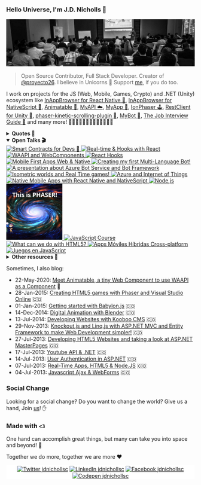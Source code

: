 ### Hello Universe, I'm J.D. Nicholls 👋

![GitHub Profile](https://github.com/jdnichollsc/jdnichollsc/blob/master/profile.jpeg?raw=true)
> Open Source Contributor, Full Stack Developer. Creator of [@proyecto26](https://github.com/proyecto26). I believe in Unicorns 🦄 Support [me](https://github.com/sponsors/jdnichollsc), if you do too.

I work on projects for the JS (Web, Mobile, Games, Crypto) and .NET (Unity) ecosystem like [InAppBrowser for React Native 📱](https://github.com/proyecto26/react-native-inappbrowser), [InAppBrowser for NativeScript 📱](https://github.com/proyecto26/nativescript-inappbrowser), [Animatable 💫](https://github.com/proyecto26/animatable-component), [MyAPI ☁️](https://github.com/proyecto26/MyAPI), [MyApp 🤳](https://github.com/proyecto26/MyApp), [IonPhaser 🕹️](https://github.com/proyecto26/ion-phaser), [RestClient for Unity 🤘](https://github.com/proyecto26/RestClient), [phaser-kinetic-scrolling-plugin 🎥](https://github.com/proyecto26/Phaser-Kinetic-Scrolling-Plugin), [MyBot 🤖](https://github.com/proyecto26/MyBot), [The Job Interview Guide 💼](https://github.com/proyecto26/TheJobInterviewGuide) and many more! 🍭🍬🍫🍦🍩🥧🍨🍰🍪🧁🍯🍧🍮

<details>
  <summary><b>Quotes 📝</b></summary>

- 🌱 To be, or not to be, that's not the dilemma... Let it be!
- 🌌 The universe is order from chaos, a beautiful contradiction
- 🌎 Our comfort zone is the Earth
- 🐛 Anyone who doesn't use GitHub for inspiration is doomed to repeat the same mistakes
- 🥟 Something better than empanadas? The tickles
- 👯 Blood makes us relatives but our feelings make us a Family
- 💬 You cannot help someone who doesn't want to be helped
- 🏫 A world that doesn't care about the education of people, so people don't care about the world...
- 🧠 You are not wise because of the amount of things you say, but because of the amount of things that you keep quiet
- 🤔 When you think that the world is a lonely place, remember that you will always have yourself and it is really the only thing you need to be happy
- 💫 Sometimes the world is not ready for us... sometimes we are ahead of our times, and that is good, because it means that we are the change we want to see in the world.
- 🙏 Muchas personas han pasado por mi vida al tratar de encontrar algo especial afuera, y realmente me alegra porque me han permitido darme cuenta lo especial que soy, de que soy alguien que ve lo que otros no, y no tengo que vivir al modo que otros quieran, sino al que me haga realmente feliz, vivir para mi... así que vive tu vida y sé feliz, porque no tienes que ajustarte a nadie más que a ti mismo!
- 🔭 Para otros los errores de uno pueden parecer estúpidos, y más porque la mayoría juzga con lo que ve a primera vista, pero no hay diamante perfecto que se haya hecho sin tenerse que haber pulido bastante primero, es por eso que cagarla es bueno si aprendes de tus errores de manera temprana, si forjas unas bases solidas para luego crecer hasta donde te lo propongas, porque en cambio hay gente en la vida que cree que lo ha hecho todo perfecto, a su modo, que sus acciones no contemplan errores, y la mayoría no llegan a tener un gran propósito e impacto en la vida de otros. Aveces tienes que ser ese ejemplo, el que más ha sufrido, el que más ha caído pero que te has levantado de nuevo con la ayuda de Dios, para ser quien le enseñe a todos algo que no habían visto, sin soberbia y con la humildad de saber todo lo que te costó para llegar a donde te encuentras... así que mira con otros ojos, no te deprimas por el ahora que es temporal, concentra tus ojos en el futuro porque para eso tienes tiempo, para descubrir hasta donde podrás llegar y el impacto que tendrás en la vida de los demás, porque al final somos una pequeña luz en toda este basta oscuridad llamada Universo.
</details>

<details open>
  <summary><b>Open Talks 🎬</b></summary>

  <a href="https://slides.com/juandavidnicholls/smart-contracts">
    <img alt="Smart Contracts for Devs 📜" src="https://media.slid.es/thumbnails/e2b60044c3ae4343f8a472a58e6d626b/thumb.jpg?1636242681" width="150">
  </a>
  <a href="https://slides.com/juandavidnicholls/realtime-hooks-react">
    <img alt="Real-time & Hooks with React" src="https://s3.amazonaws.com/media-p.slid.es/thumbnails/3a059e9964b2646dcd227fd39b721813/thumb.jpg?1597903385" width="150">
  </a>
  <a href="https://slides.com/juandavidnicholls/waapi-webcomponents">
    <img alt="WAAPI and WebComponents" src="https://s3.amazonaws.com/media-p.slid.es/thumbnails/7250847ce78fe7bdc5d917ff57eab712/thumb.jpg?1597894296" width="150">
  </a>
  <a href="https://slides.com/juandavidnicholls/react-hooks">
    <img alt="React Hooks" src="https://s3.amazonaws.com/media-p.slid.es/thumbnails/77e61269d16cc9e49a4d76c13bcf6d56/thumb.jpg?1598320825" width="150">
  </a>
  <a href="https://slides.com/juandavidnicholls/mobile-first-apps-web-native">
    <img alt="Mobile First Apps Web & Native" src="https://s3.amazonaws.com/media-p.slid.es/thumbnails/f168eef141c669b85629fb6665d9bd52/thumb.jpg?1603807477" width="150">
  </a>
  <a href="https://slides.com/juandavidnicholls/my-bot">
    <img alt="Creating my first Multi-Language Bot!" src="https://s3.amazonaws.com/media-p.slid.es/thumbnails/6243a9c19a6c5cf561dd708a3b514f85/thumb.jpg?1603807958" width="150">
  </a>
  <a href="https://slides.com/juandavidnicholls/bot-framework">
    <img alt="A presentation about Azure Bot Service and Bot Framework" src="https://s3.amazonaws.com/media-p.slid.es/thumbnails/cccc16e04aa7a002cba1050d2d7e47b9/thumb.jpg?1603808271" width="150">
  </a>
  <a href="https://slides.com/juandavidnicholls/phaser-workshop">
    <img alt="Isometric worlds and Real Time games!" src="https://s3.amazonaws.com/media-p.slid.es/thumbnails/9fbc37b2353def9514bffa2c55775d07/thumb.jpg?1603774939" width="150">
  </a>
  <a href="https://slides.com/juandavidnicholls/azure-iot">
    <img alt="Azure and Internet of Things" src="https://s3.amazonaws.com/media-p.slid.es/thumbnails/1b1f956bd57a99cefb1cb08cb955780a/thumb.jpg?1603808687" width="150">
  </a>
  <a href="https://slides.com/juandavidnicholls/native-mobile-apps">
    <img alt="Native Mobile Apps with React Native and NativeScript" src="https://s3.amazonaws.com/media-p.slid.es/thumbnails/15b76b9403034220565c9f06b3204722/thumb.jpg?1561509127" width="150">
  </a>
  <a href="https://slides.com/juandavidnicholls/node-js">
    <img alt="Node.js" src="https://s3.amazonaws.com/media-p.slid.es/thumbnails/7c4234a7434d7fba33ec1ad7ebc6c34b/thumb.jpg?1603775068" width="150">
  </a>
  <a href="https://slides.com/juandavidnicholls/phaser">
    <img alt="This is Phaser!" src="img/phaser.png" width="150">
  </a>
  <a href="https://slides.com/juandavidnicholls/javascript">
    <img alt="JavaScript Course" src="https://s3.amazonaws.com/media-p.slid.es/thumbnails/a5f43392a4532dc9c14561c91973efe6/thumb.jpg?1603775441" width="150">
  </a>
  <a href="https://slides.com/juandavidnicholls/html5">
    <img alt="What can we do with HTML5?" src="https://s3.amazonaws.com/media-p.slid.es/thumbnails/91fc0267e4da0c8b012bd7ae0f834ba1/thumb.jpg?1603775550" width="150">
  </a>
  <a href="https://slides.com/juandavidnicholls/apps-moviles">
    <img alt="Apps Móviles Híbridas Cross-platform" src="https://s3.amazonaws.com/media-p.slid.es/thumbnails/f80c8bf02845a9205bb0c0e93820abbe/thumb.jpg?1603652025" width="150">
  </a>
  <a href="https://slides.com/juandavidnicholls/juegos-en-javascript">
    <img alt="Juegos en JavaScript" src="https://s3.amazonaws.com/media-p.slid.es/thumbnails/juandavidnicholls/f07587/juegos-en-javascript.jpg" width="150">
  </a>
</details>

<details>
  <summary><b>Other resources 🍬</b></summary>
  
  - [The Job Interview Guide](https://gist.github.com/jdnichollsc/b9bedff406b54c3ae2cd651512683b51).
  - [ALM (Application lifecycle management)](https://1drv.ms/p/s!AuuT0nlcIqEUyBqk3-ueD4-0z2do).
  - [Creación de aplicaciones Web utilizando las últimas tecnologías con ASP.NET](https://1drv.ms/p/s!AuuT0nlcIqEUzxmAd40bYha56FV3).
  - [Aplicaciones en Facebook con ASP.NET MVC, Entity Framework y Facebook SDK](https://1drv.ms/p/s!AuuT0nlcIqEUjRi32ZZvlOpHE_B-).
</details>

Sometimes, I also blog:
- 22-May-2020: [Meet Animatable, a tiny Web Component to use WAAPI as a Component](https://dev.to/jdnichollsc/meet-animatable-a-tiny-web-component-to-use-web-animations-api-as-a-component-1glh) 💫
- 28-Jan-2015: [Creating HTML5 games with Phaser and Visual Studio Online](http://www.nicholls.co/blog/post/Creando-Juegos-HTML5-con-Phaser-en-Monaco) 🇨🇴
- 01-Jan-2015: [Getting started with Babylon.js](http://www.nicholls.co/blog/post/Iniciando-con-Babylonjs) 🇨🇴
- 14-Dec-2014: [Digital Animation with Blender](http://www.nicholls.co/blog/post/Animacion-Digital-con-Blender) 🇨🇴
- 13-Jul-2014: [Developing Websites with Kooboo CMS](http://www.nicholls.co/blog/post/Desarrollando-Sitios-Web-Administrables-con-Kooboo-CMS) 🇨🇴
- 29-Nov-2013: [Knockout.js and Linq.js with ASP.NET MVC and Entity Framework to make Web Development simpler!](ckoutjs-y-Linqjs-con-ASPNET-MVC-y-Entity-Framework-para-hacer-nuestros-Desarrollos-Web-mucho-mas-simples!) 🇨🇴
- 27-Jul-2013: [Developing HTML5 Websites and taking a look at ASP.NET MasterPages](http://www.nicholls.co/blog/post/Desarrollando-organizadamente-con-MasterPages) 🇨🇴
- 17-Jul-2013: [Youtube API & .NET](http://www.nicholls.co/blog/post/Youtube-API-y-NET) 🇨🇴
- 14-Jul-2013: [User Authentication in ASP.NET](http://www.nicholls.co/blog/post/Autenticacion-de-Usuarios-en-ASPNET) 🇨🇴
- 07-Jul-2013: [Real-Time Apps, HTML5 & Node.JS](http://www.nicholls.co/blog/post/Aplicaciones-en-Tiempo-Real-HTML5-y-NodeJS) 🇨🇴
- 04-Jul-2013: [Javascript Ajax & WebForms](http://www.nicholls.co/blog/post/Javascript-Ajax-y-WebForms) 🇨🇴

### Social Change
Looking for a social change? Do you want to change the world? Give us a hand, Join [us](https://github.com/proyecto26/social-change)! ✋

### Made with `<3`
One hand can accomplish great things, but many can take you into space and beyond! 🌌

Together we do more, together we are more ❤️
<!--
**jdnichollsc/jdnichollsc** is a ✨ _special_ ✨ repository because its `README.md` (this file) appears on your GitHub profile.

Here are some ideas to get you started:

- 🔭 I’m currently working on ...
- 🌱 I’m currently learning ...
- 👯 I’m looking to collaborate on ...
- 🤔 I’m looking for help with ...
- 💬 Ask me about ...
- 📫 How to reach me: ...
- 😄 Pronouns: ...
- ⚡ Fun fact: ...
-->

<p align="center" style="background-color:white">
<a href="https://twitter.com/jdnichollsc" target="blank"><img align="center" src="https://cdn.jsdelivr.net/npm/simple-icons@3.0.1/icons/twitter.svg" alt="Twitter jdnichollsc" height="30" width="30" /></a>
<a href="https://linkedin.com/in/jdnichollsc" target="blank"><img align="center" src="https://cdn.jsdelivr.net/npm/simple-icons@3.0.1/icons/linkedin.svg" alt="LinkedIn jdnichollsc" height="30" width="30" /></a>
<a href="https://fb.com/jdnichollsc" target="blank"><img align="center" src="https://cdn.jsdelivr.net/npm/simple-icons@3.0.1/icons/facebook.svg" alt="Facebook jdnichollsc" height="30" width="30" /></a>
<a href="https://www.codepen.io/jdnichollsc" target="blank"><img align="center" src="https://cdn.jsdelivr.net/npm/simple-icons@3.0.1/icons/codepen.svg" alt="Codepen jdnichollsc" height="30" width="30" /></a>
</p>
